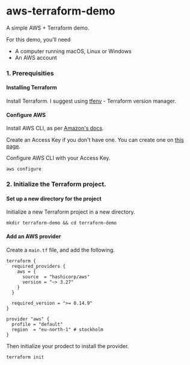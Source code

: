 # aws-terraform-demo

A simple AWS + Terraform demo.

For this demo, you'll need
* A computer running macOS, Linux or Windows
* An AWS account

### 1. Prerequisities

#### Installing Terraform

Install Terraform. I suggest using [tfenv](https://github.com/tfutils/tfenv) - Terraform version manager.

#### Configure AWS

Install AWS CLI, as per [Amazon's docs](https://docs.aws.amazon.com/cli/latest/userguide/install-cliv2.html).

Create an Access Key if you don't have one. You can create one on [this page](https://console.aws.amazon.com/iam/home?#/security_credentials).

Configure AWS CLI with your Access Key.
```
aws configure
```

### 2. Initialize the Terraform project.

#### Set up a new directory for the project

Initialize a new Terraform project in a new directory.
```
mkdir terraform-demo && cd terraform-demo
```

#### Add an AWS provider

Create a `main.tf` file, and add the following.
```hcl
terraform {
  required_providers {
    aws = {
      source  = "hashicorp/aws"
      version = "~> 3.27"
    }
  }

  required_version = ">= 0.14.9"
}

provider "aws" {
  profile = "default"
  region  = "eu-north-1" # stockholm
}
```

Then initialize your prodect to install the provider.
```
terraform init
```